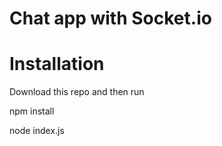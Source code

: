 # Chat app with Socket.io

# Installation

Download this repo and then run

npm install

node index.js 